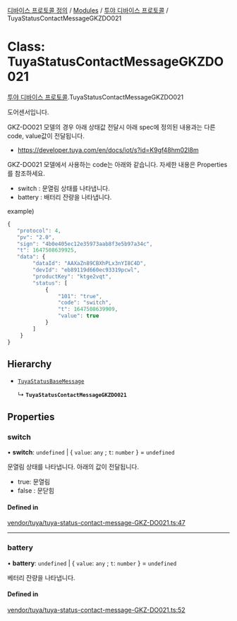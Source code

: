 [디바이스 프로토콜 정의](../README.md) / [Modules](../modules.md) / [투야 디바이스 프로토콜](../modules/___________.md) / TuyaStatusContactMessageGKZDO021

# Class: TuyaStatusContactMessageGKZDO021

[투야 디바이스 프로토콜](../modules/___________.md).TuyaStatusContactMessageGKZDO021

도어센서입니다.

GKZ-DO021 모델의 경우 아래 상태값 전달시 아래 spec에 정의된 내용과는 다른 code, value값이 전달됩니다.

* https://developer.tuya.com/en/docs/iot/s?id=K9gf48hm02l8m

GKZ-DO021 모델에서 사용하는 code는 아래와 같습니다. 자세한 내용은 Properties를 참조하세요.

* switch : 문열림 상태를 나타냅니다.
* battery : 배터리 잔량을 나타냅니다.

example)
 ```typescript
{
    "protocol": 4,
    "pv": "2.0",
    "sign": "4b0e405ec12e35973aab8f3e5b97a34c",
    "t": 1647508639925,
    "data": {
         "dataId": "AAXaZn89CBXhPLx3nYI8C4D",
         "devId": "eb89119d660ec93319pcwl",
         "productKey": "ktge2vqt",
         "status": [
             {
                 "101": "true",
                 "code": "switch",
                 "t": 1647508639909,
                 "value": true
             }
         ]
     }
}
```

## Hierarchy

- [`TuyaStatusBaseMessage`](__________.TuyaStatusBaseMessage.md)

  ↳ **`TuyaStatusContactMessageGKZDO021`**

## Properties

### switch

• **switch**: `undefined` \| { `value`: `any` ; `t`: `number`  } = `undefined`

문열림 상태를 나타냅니다. 아래의 값이 전달됩니다.
* true: 문열림
* false : 문닫힘

#### Defined in

[vendor/tuya/tuya-status-contact-message-GKZ-DO021.ts:47](https://github.com/zigbang/iot/blob/43523cfa/packages/ziot-bridge/tuya/zthing-message-converter/lib/messages/vendor/tuya/tuya-status-contact-message-GKZ-DO021.ts#L47)

___

### battery

• **battery**: `undefined` \| { `value`: `any` ; `t`: `number`  } = `undefined`

베터리 잔량을 나타냅니다.

#### Defined in

[vendor/tuya/tuya-status-contact-message-GKZ-DO021.ts:52](https://github.com/zigbang/iot/blob/43523cfa/packages/ziot-bridge/tuya/zthing-message-converter/lib/messages/vendor/tuya/tuya-status-contact-message-GKZ-DO021.ts#L52)

